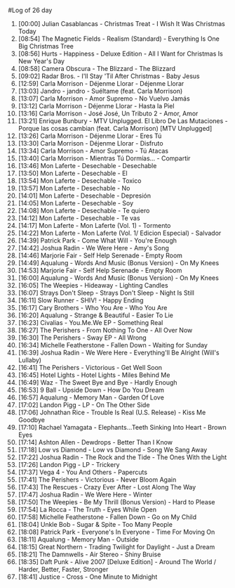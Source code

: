 #Log of 26 day

1. [00:00] Julian Casablancas - Christmas Treat - I Wish It Was Christmas Today
1. [08:54] The Magnetic Fields - Realism (Standard) - Everything Is One Big Christmas Tree
1. [08:56] Hurts - Happiness - Deluxe Edition - All I Want for Christmas Is New Year's Day
1. [08:58] Camera Obscura - The Blizzard - The Blizzard
1. [09:02] Radar Bros. - I'll Stay 'Til After Christmas - Baby Jesus
1. [12:59] Carla Morrison - Déjenme Llorar - Déjenme Llorar
1. [13:03] Jandro - jandro - Suéltame (feat. Carla Morrison)
1. [13:07] Carla Morrison - Amor Supremo - No Vuelvo Jamás
1. [13:12] Carla Morrison - Déjenme Llorar - Hasta la Piel
1. [13:16] Carla Morrison - José José, Un Tributo 2 - Amor, Amor
1. [13:21] Enrique Bunbury - MTV Unplugged. El Libro De Las Mutaciones - Porque las cosas cambian (feat. Carla Morrison) [MTV Unplugged]
1. [13:26] Carla Morrison - Déjenme Llorar - Eres Tú
1. [13:30] Carla Morrison - Déjenme Llorar - Disfruto
1. [13:34] Carla Morrison - Amor Supremo - Tú Atacas
1. [13:40] Carla Morrison - Mientras Tú Dormías... - Compartir
1. [13:46] Mon Laferte - Desechable - Desechable
1. [13:50] Mon Laferte - Desechable - El
1. [13:54] Mon Laferte - Desechable - Toxico
1. [13:57] Mon Laferte - Desechable - No
1. [14:01] Mon Laferte - Desechable - Depresión
1. [14:05] Mon Laferte - Desechable - Soy
1. [14:08] Mon Laferte - Desechable - Te quiero
1. [14:12] Mon Laferte - Desechable - Te vas
1. [14:17] Mon Laferte - Mon Laferte (Vol. 1) - Tormento
1. [14:22] Mon Laferte - Mon Laferte (Vol. 1/ Edicion Especial) - Salvador
1. [14:39] Patrick Park - Come What Will - You're Enough
1. [14:42] Joshua Radin - We Were Here - Amy's Song
1. [14:46] Marjorie Fair - Self Help Serenade - Empty Room
1. [14:49] Aqualung - Words And Music (Bonus Version) - On My Knees
1. [14:53] Marjorie Fair - Self Help Serenade - Empty Room
1. [16:00] Aqualung - Words And Music (Bonus Version) - On My Knees
1. [16:05] The Weepies - Hideaway - Lighting Candles
1. [16:07] Strays Don't Sleep - Strays Don't Sleep - Night Is Still
1. [16:11] Slow Runner - SHIV! - Happy Ending
1. [16:17] Cary Brothers - Who You Are - Who You Are
1. [16:20] Aqualung - Strange & Beautiful - Easier To Lie
1. [16:23] Civalias - You.Me.We EP - Something Real
1. [16:27] The Perishers - From Nothing To One - All Over Now
1. [16:30] The Perishers - Sway EP - All Wrong
1. [16:34] Michelle Featherstone - Fallen Down - Waiting for Sunday
1. [16:39] Joshua Radin - We Were Here - Everything'll Be Alright (Will's Lullaby)
1. [16:41] The Perishers - Victorious - Get Well Soon
1. [16:45] Hotel Lights - Hotel Lights - Miles Behind Me
1. [16:49] Waz - The Sweet Bye and Bye - Hardly Enough
1. [16:53] 9 Ball - Upside Down - How Do You Dream
1. [16:57] Aqualung - Memory Man - Garden Of Love
1. [17:02] Landon Pigg - LP - On The Other Side
1. [17:06] Johnathan Rice - Trouble Is Real (U.S. Release) - Kiss Me Goodbye
1. [17:10] Rachael Yamagata - Elephants...Teeth Sinking Into Heart - Brown Eyes
1. [17:14] Ashton Allen - Dewdrops - Better Than I Know
1. [17:18] Low vs Diamond - Low vs Diamond - Song We Sang Away
1. [17:22] Joshua Radin - The Rock and the Tide - The Ones With the Light
1. [17:26] Landon Pigg - LP - Trickery
1. [17:37] Vega 4 - You And Others - Papercuts
1. [17:41] The Perishers - Victorious - Never Bloom Again
1. [17:43] The Rescues - Crazy Ever After - Lost Along The Way
1. [17:47] Joshua Radin - We Were Here - Winter
1. [17:50] The Weepies - Be My Thrill (Bonus Version) - Hard to Please
1. [17:54] La Rocca - The Truth - Eyes While Open
1. [17:58] Michelle Featherstone - Fallen Down - Go on My Child
1. [18:04] Unkle Bob - Sugar & Spite - Too Many People
1. [18:08] Patrick Park - Everyone's In Everyone - Time For Moving On
1. [18:11] Aqualung - Memory Man - Outside
1. [18:15] Great Northern - Trading Twilight for Daylight - Just a Dream
1. [18:21] The Damnwells - Air Stereo - Shiny Bruise
1. [18:35] Daft Punk - Alive 2007 [Deluxe Edition] - Around The World / Harder, Better, Faster, Stronger
1. [18:41] Justice - Cross - One Minute to Midnight
